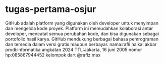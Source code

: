 # tugas-pertama-osjur
GitHub adalah platform yang digunakan oleh developer untuk menyimpan dan mengelola kode proyek. Platform ini memudahkan kolaborasi antar developer, mencatat semua perubahan kode, dan bisa digunakan sebagai portofolio hasil karya. GitHub mendukung berbagai bahasa pemrograman dan tersedia dalam versi gratis maupun berbayar.
nama:rafli haikal akbar
prodi:informatika angkatan 2024
TTL:Jakarta, 16 juni 2005
nomor hp:085867944452
kelompok dart
@raflz.max
